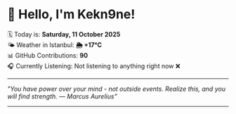 # 👋 Hello, I'm Kekn9ne!

🗓️ Today is: **Saturday, 11 October 2025**  
🌤️ Weather in Istanbul: **🌦   +17°C**  
📊 GitHub Contributions: **90**  
🎧 Currently Listening: Not listening to anything right now ❌

---

_"You have power over your mind - not outside events. Realize this, and you will find strength. — *Marcus Aurelius*"_

---
